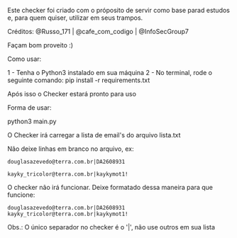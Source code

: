 Este checker foi criado com o próposito de servir como base parad estudos e, para quem quiser, utilizar em seus trampos.

Créditos: @Russo_171 | @cafe_com_codigo | @InfoSecGroup7

Façam bom proveito :)

Como usar:

1 - Tenha o Python3 instalado em sua máquina
2 - No terminal, rode o seguinte comando: pip install -r requirements.txt

Após isso o Checker estará pronto para uso

Forma de usar:

python3 main.py

O Checker irá carregar a lista de email's do arquivo lista.txt

Não deixe linhas em branco no arquivo, ex:

    douglasazevedo@terra.com.br|DA2608931

    kayky_tricolor@terra.com.br|kaykymot1!

O checker não irá funcionar. Deixe formatado dessa maneira para que funcione:

    douglasazevedo@terra.com.br|DA2608931
    kayky_tricolor@terra.com.br|kaykymot1!


Obs.: O único separador no checker é o '|', não use outros em sua lista

